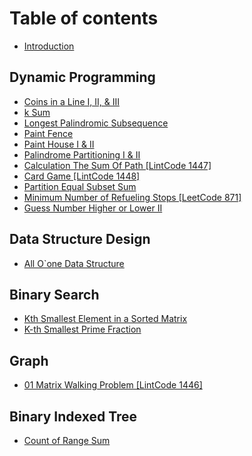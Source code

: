 # Table of contents

* [Introduction](README.md)

## Dynamic Programming

* [Coins in a Line I, II, & III](dynamic-programming/coins-in-a-line-i-ii-and-iii.md)
* [k Sum](dynamic-programming/k-sum.md)
* [Longest Palindromic Subsequence](dynamic-programming/longest-palindromic-subsequence.md)
* [Paint Fence](dynamic-programming/paint-fence.md)
* [Paint House I & II](dynamic-programming/paint-house-i-and-ii.md)
* [Palindrome Partitioning I & II](dynamic-programming/palindrome-partitioning-i-and-ii.md)
* [Calculation The Sum Of Path \[LintCode 1447\]](dynamic-programming/calculation-the-sum-of-path-lintcode-1447.md)
* [Card Game \[LintCode 1448\]](dynamic-programming/card-game-lintcode-1448.md)
* [Partition Equal Subset Sum](dynamic-programming/partition-equal-subset-sum.md)
* [Minimum Number of Refueling Stops \[LeetCode 871\]](dynamic-programming/minimum-number-of-refueling-stops-leetcode-871.md)
* [Guess Number Higher or Lower II](dynamic-programming/guess-number-higher-or-lower-ii.md)

## Data Structure Design

* [All O\`one Data Structure](data-structure-design/all-o-one-data-structure.md)

## Binary Search

* [Kth Smallest Element in a Sorted Matrix](binary-search/kth-smallest-element-in-a-sorted-matrix.md)
* [K-th Smallest Prime Fraction](binary-search/k-th-smallest-prime-fraction.md)

## Graph

* [01 Matrix Walking Problem \[LintCode 1446\]](graph/01-matrix-walking-problem-lintcode-1446.md)

## Binary Indexed Tree

* [Count of Range Sum](binary-indexed-tree/count-of-range-sum.md)

